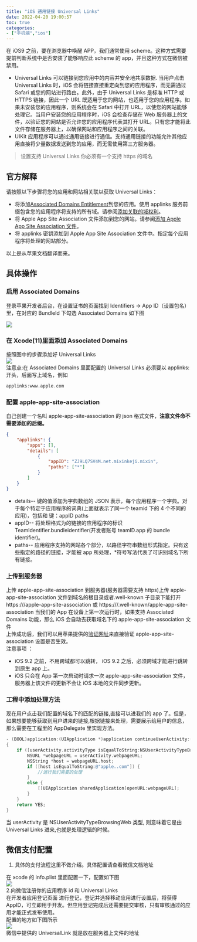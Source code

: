 ```yaml
---
title: "iOS 通用链接 Universal Links"
date: 2022-04-20 19:00:57
toc: true
categories:
- ["手机端","ios"]
---
```


在 iOS9 之前，要在浏览器中唤醒 APP，我们通常使用 scheme。这种方式需要提前判断系统中是否安装了能够响应此 scheme 的 app，并且这种方式在微信被禁用。

- Universal Links 可以链接到您应用中的内容并安全地共享数据. 当用户点击 Universal Links 时，iOS 会将链接直接重定向到您的应用程序，而无需通过 Safari 或您的网站进行路由。此外，由于 Universal Links 是标准 HTTP 或 HTTPS 链接，因此一个 URL 既适用于您的网站，也适用于您的应用程序。如果未安装您的应用程序，则系统会在 Safari 中打开 URL，以使您的网站能够处理它。当用户安装您的应用程序时，iOS 会检查存储在 Web 服务器上的文件，以验证您的网站是否允许您的应用程序代表其打开 URL。只有您才能将此文件存储在服务器上，以确保网站和应用程序之间的关联。
- UIKit 应用程序可以通过通用链接进行通信。支持通用链接的功能允许其他应用直接将少量数据发送到您的应用，而无需使用第三方服务器。
> 设置支持 Universal Links 你必须有一个支持 https 的域名



## 官方解释
请按照以下步骤将您的应用和网站相关联以获取 Universal Links：

- 将添加[Associated Domains Entitlement](https://developer.apple.com/documentation/bundleresources/entitlements/com_apple_developer_associated-domains)到您的应用。使用 applinks 服务前缀包含您的应用程序将支持的所有域。请参阅[添加关联的域权利](https://developer.apple.com/documentation/safariservices/supporting_associated_domains#3001207)。
- 将 Apple App Site Association 文件添加到您的网站。请参阅[添加 Apple App Site Association 文件](https://developer.apple.com/documentation/safariservices/supporting_associated_domains#3001215)。
- 将 applinks 密钥添加到 Apple App Site Association 文件中。指定每个应用程序将处理的网站部分。

以上是从苹果文档翻译而来。

## 具体操作

### 启用 Associated Domains
登录苹果开发者后台，在设置证书的页面找到 Identifiers -> App ID（设置包名）里，在对应的 BundleId 下勾选 Associated Domains 如下图

![](https://file.wulicode.com/note/2021/11-09/09-54-33346.png#height=536&id=j47mZ&originHeight=760&originWidth=928&originalType=binary&ratio=1&rotation=0&showTitle=false&status=done&style=none&title=&width=654)

### 在 Xcode(11)里面添加 Associated Domains
按照图中的步骤添加好 Universal Links<br />![](https://file.wulicode.com/note/2021/11-09/09-54-45498.png#id=W3ja5&originHeight=155&originWidth=600&originalType=binary&ratio=1&rotation=0&showTitle=false&status=done&style=none&title=)<br />注意点:在 Associated Domains 里面配置的 Universal Links 必须要以 applinks:开头，后面写上域名，例如
```objectivec
applinks:www.apple.com
```

### 配置 apple-app-site-association
自己创建一个名叫 apple-app-site-association 的 json 格式文件，**注意文件命不需要添加的后缀。**
```json
{
	"applinks": {
		"apps": [],
		"details": [
			{
				"appID": "ZJ9LQ7SV4M.net.mixinkeji.mixin",
				"paths": ["*"]
			}
		]
	}
}
```

- details-- 键的值添加为字典数组的 JSON 表示，每个应用程序一个字典。对于每个特定于应用程序的词典(上面就表示了同一个 teamid 下的 4 个不同的应用)，包括和 键：appID paths
- appID-- 将处理格式为的链接的应用程序的标识 TeamIdentifier.bundleidentifier(开发者账号 teamID.app 的 bundle identifier)。
- paths-- 应用程序支持的网站各个部分，以路径字符串数组形式指定。只有这些指定的路径的链接，才能被 app 所处理，*符号写法代表了可识别域名下所有链接。

### 上传到服务器
上传 apple-app-site-association 到服务器(服务器需要支持 https)上传 apple-app-site-association 文件到域名的根目录或者.well-known 子目录下能打开 https:///apple-app-site-association 或 https:///.well-known/apple-app-site-association 当我们的 App 在设备上第一次运行时，如果支持 Associated Domains 功能，那么 iOS 会自动去获取域名下的 apple-app-site-association 文件<br />上传成功后，我们可以用苹果提供的[验证网址](https://search.developer.apple.com/appsearch-validation-tool/)来直接验证 apple-app-site-association 设置是否生效。<br />注意事项 ：

- iOS 9.2 之前，不用跨域都可以跳转， iOS 9.2 之后，必须跨域才能进行跳转到原生 app 上。
- iOS 只会在 App 第一次启动时请求一次 apple-app-site-association 文件，服务器上该文件的更新不会让 iOS 本地的文件同步更新。

### 工程中添加处理方法

现在用户点击我们配置的域名下的匹配的链接,直接可以进我们的 app 了。但是，如果想要能够获取到用户进来的链接,根据链接来处理，需要展示给用户的信息，那么需要在工程里的 AppDelegate 里实现方法。
```objectivec
- (BOOL)application:(UIApplication *)application continueUserActivity:(NSUserActivity *)userActivity restorationHandler:(void (^)(NSArray *))restorationHandler
{
    if ([userActivity.activityType isEqualToString:NSUserActivityTypeBrowsingWeb]) {
        NSURL *webpageURL = userActivity.webpageURL;
        NSString *host = webpageURL.host;
        if ([host isEqualToString:@"apple..com"]) {
            //进行我们需要的处理
        }
        else {
            [[UIApplication sharedApplication]openURL:webpageURL];
        }
    }
    return YES;
}
```
当 userActivity 是 NSUserActivityTypeBrowsingWeb 类型, 则意味着它是由 Universal Links 进来,也就是处理逻辑的时候。

## 微信支付配置

1. 具体的支付流程这里不做介绍。具体配置请查看微信文档地址

在 xcode 的 info.plist 里面配置一下，配置如下图<br />![](https://file.wulicode.com/note/2021/11-09/09-55-53411.png#height=86&id=bsS45&originHeight=128&originWidth=1200&originalType=binary&ratio=1&rotation=0&showTitle=false&status=done&style=none&title=&width=808)<br />2.向微信注册你的应用程序 id 和 Universal Links<br />在开发者应用登记页面 进行登记，登记并选择移动应用进行设置后，将获得 AppID，可立即用于开发。但应用登记完成后还需要提交审核，只有审核通过的应用才能正式发布使用。<br />配置的地方如下图所示<br />![](https://file.wulicode.com/note/2021/11-09/09-56-05222.png#height=406&id=Oh1R3&originHeight=747&originWidth=1200&originalType=binary&ratio=1&rotation=0&showTitle=false&status=done&style=none&title=&width=653)<br />微信中提供的 UniversalLink 就是放在服务器上文件的地址

